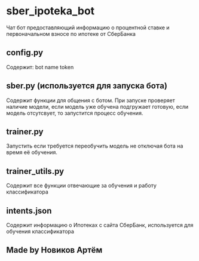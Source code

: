 # sber_ipoteka_bot 
Чат бот предоставляющий информацию о процентной ставке и первоначальном взносе по ипотеке от СберБанка

## config.py
Содержит:
  bot name
  token
  
## sber.py (используется для запуска бота)
Содержит функции для общения с ботом.
При запуске проверяет наличие модели, если модель уже обучена подгружает готовую, если модель отсутсвует, то запустится процесс обучения.

## trainer.py
Запустить если требуется переобучить модель не отключая бота на время её обучения.

## trainer_utils.py
Содержит все функции отвечающие за обучения и работу классификатора

## intents.json
Содержит информацию о Ипотеках с сайта СберБанк, используется для обучения классификатора


## Made by Новиков Артём
